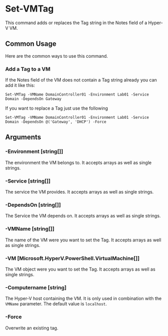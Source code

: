 # Set-VMTag

This command adds or replaces the Tag string in the Notes field of a Hyper-V VM.

## Common Usage

Here are the common ways to use this command.

### Add a Tag to a VM

If the Notes field of the VM does not contain a Tag string already you can add it like this:

    Set-VMTag -VMName DomainController01 -Environment Lab01 -Service Domain -DependsOn Gateway

If you want to replace a Tag just use the following

    Set-VMTag -VMName DomainController01 -Environment Lab01 -Service Domain -DependsOn @('Gateway', 'DHCP') -Force

## Arguments

### -Environment [string[]]

The environment the VM belongs to. It accepts arrays as well as single strings.

### -Service [string[]]

The service the VM provides. It accepts arrays as well as single strings.

### -DependsOn [string[]]

The Service the VM depends on. It accepts arrays as well as single strings.

### -VMName [string[]]

The name of the VM were you want to set the Tag. It accepts arrays as well as single strings.

### -VM [Microsoft.HyperV.PowerShell.VirtualMachine[]]

The VM object were you want to set the Tag. It accepts arrays as well as single strings.

### -Computername [string]

The Hyper-V host containing the VM. It is only used in combination with the `VMName` parameter. The default value is `localhost`.

### -Force

Overwrite an existing tag.